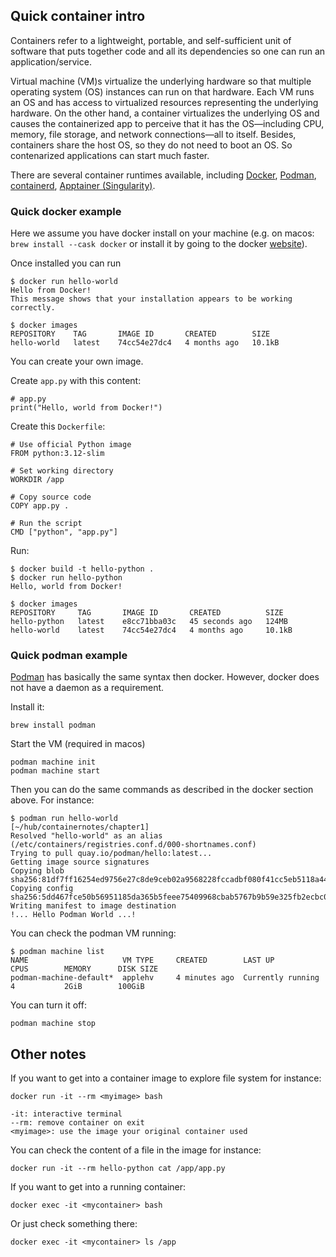 ## Quick container intro

Containers refer to a lightweight, portable, and self-sufficient unit of
software that puts together code and all its dependencies so one can run an
application/service.

Virtual machine (VM)s virtualize the underlying hardware so that multiple
operating system (OS) instances can run on that hardware. Each VM runs an OS and
has access to virtualized resources representing the underlying hardware. On the
other hand, a container virtualizes the underlying OS and causes the
containerized app to perceive that it has the OS—including CPU, memory, file
storage, and network connections—all to itself. Besides, containers share the
host OS, so they do not need to boot an OS. So contenarized applications can
start much faster.

There are several container runtimes available, including
[Docker](https://www.docker.com/), [Podman](https://podman.io/),
[containerd](https://containerd.io/), [Apptainer
(Singularity)](https://apptainer.org/).

### Quick docker example

Here we assume you have docker install on your machine (e.g. on macos: `brew
install --cask docker` or install it by going to the docker
[website](https://www.docker.com/)).

Once installed you can run

```
$ docker run hello-world
Hello from Docker!
This message shows that your installation appears to be working correctly.
```

```
$ docker images
REPOSITORY    TAG       IMAGE ID       CREATED        SIZE
hello-world   latest    74cc54e27dc4   4 months ago   10.1kB
```

You can create your own image.

Create `app.py` with this content:

```
# app.py
print("Hello, world from Docker!")
```

Create this `Dockerfile`:
```
# Use official Python image
FROM python:3.12-slim

# Set working directory
WORKDIR /app

# Copy source code
COPY app.py .

# Run the script
CMD ["python", "app.py"]
```

Run:

```
$ docker build -t hello-python .
$ docker run hello-python
Hello, world from Docker!
```

```
$ docker images
REPOSITORY     TAG       IMAGE ID       CREATED          SIZE
hello-python   latest    e8cc71bba03c   45 seconds ago   124MB
hello-world    latest    74cc54e27dc4   4 months ago     10.1kB
```


### Quick podman example

[Podman](https://podman.io/docs/installation) has basically the same syntax then docker. However, docker does not have
a daemon as a requirement.

Install it:

```
brew install podman
```
Start the VM (required in macos)

```
podman machine init
podman machine start
```

Then you can do the same commands as described in the docker section above. For
instance:

```
$ podman run hello-world                                                                         [~/hub/containernotes/chapter1]
Resolved "hello-world" as an alias (/etc/containers/registries.conf.d/000-shortnames.conf)
Trying to pull quay.io/podman/hello:latest...
Getting image source signatures
Copying blob sha256:81df7ff16254ed9756e27c8de9ceb02a9568228fccadbf080f41cc5eb5118a44
Copying config sha256:5dd467fce50b56951185da365b5feee75409968cbab5767b9b59e325fb2ecbc0
Writing manifest to image destination
!... Hello Podman World ...!
```

You can check the podman VM running:

```
$ podman machine list
NAME                     VM TYPE     CREATED        LAST UP            CPUS        MEMORY      DISK SIZE
podman-machine-default*  applehv     4 minutes ago  Currently running  4           2GiB        100GiB
```

You can turn it off:

```
podman machine stop
```


## Other notes


If you want to get into a container image to explore file system for instance:

```
docker run -it --rm <myimage> bash
```

```
-it: interactive terminal
--rm: remove container on exit
<myimage>: use the image your original container used
```

You can check the content of a file in the image for instance:

```
docker run -it --rm hello-python cat /app/app.py
```

If you want to get into a running container:

```
docker exec -it <mycontainer> bash
```

Or just check something there:

```
docker exec -it <mycontainer> ls /app
```
